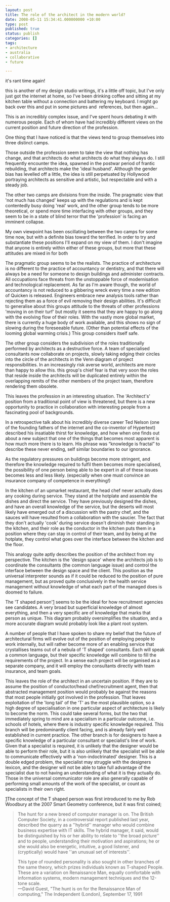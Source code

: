```yaml
---
layout: post
title: The role of the architect in the modern world?
date: 2008-05-11 15:34:41.000000000 +10:00
type: post
published: true
status: publish
categories: []
tags:
- architecture
- australia
- collaborative
- future

---
```

<p>it's rant time again!</p>
<p>this is another of my design studio writings, it's a little off topic, but I've only just got the internet at home, so I've been drinking coffee and sitting at my kitchen table without a connection and battering my keyboard. I might go back over this and put in some pictures and  references, but then again... </p>
<p>This is an incredibly complex issue, and I've spent hours debating it with numerous people. Each of whom have had incredibly different views on the current position and future direction of the profession.</p>
<p>One thing that I have noticed is that the views tend to group themselves into three distinct camps.</p>
<p>Those outside the profession seem to take the view that nothing has change, and that architects do what architects do what they always do. I still frequently encounter the idea, spawned in the postwar  period of frantic rebuilding, that architects make the 'ideal husband'. Although the gender bias has levelled off a little, the idea is still perpetuated by Hollywood portraying architects as sensitive and artistic, but respectable and with a steady job.</p>
<p>The other two camps are divisions from the inside. The pragmatic view that 'not much has changed' keeps up with the regulations and is kept contentedly busy doing 'real' work, and the other group tends to be more theoretical, or spend more time interfacing with other groups, and they seem to be in a state of blind terror that the 'profession' is facing an imminent collapse.</p>
<p>My own viewpoint has been oscillating between the two camps for some time now, but with a definite bias toward the terrified. In order to try and substantiate these positions I'll expand on my view of them. I don't imagine that anyone is entirely within either of these groups, but more that these attitudes are mixed in for both</p>
<p>The pragmatic group seems to be the realists. The practice of architecture is no different to the practice of accountancy or dentistry, and that there will always be a need for someone to design buildings and administer contracts. All occupations face threats from the unstoppable force of modernisation and technological replacement. As far as I'm aware though, the world of accountancy is not reduced to a gibbering wreck every time a new edition of Quicken is released. Engineers embrace new analysis tools rather than rejecting them as a force of evil removing their design abilities. It's difficult to generalise about this groups attitude to the threats of other professions 'moving in on their turf' but mostly it seems that they are happy to go along with the evolving flow of their roles. With the vastly more global market, there is currently a huge body of work available, and this shows no sign of slowing during the foreseeable future. (Other than potential effects of the looming global warming crisis.) This group considers itself safe.</p>
<p>The other group considers the subdivision of the roles traditionally performed by architects as a destructive force. A team of specialised consultants now collaborate on projects, slowly taking edging their circles into the circle of the architects in the Venn diagram of project responsibilities. In an increasingly risk averse world, architects are more than happy to allow this. this group's chief fear is that very soon the roles that reside inside the architects will be duplicated entirely within the overlapping remits of the other members of the project team, therefore rendering them obsolete.</p>
<p>This leaves the profession in an interesting situation. The 'Architect's' position from a traditional point of view is threatened, but there is a new opportunity to practice in collaboration with interesting people from a fascinating pool of backgrounds.</p>
<p>In a retrospective talk about his incredibly diverse career Ted Nelson (one of the founding fathers of the internet and the co-inventor of Hypertext) described his insatiable thirst for knowledge, and how when one finds out about a new subject that one of the things that becomes most apparent is how much more there is to learn. His phrase was “knowledge is fractal” to describe these never ending, self similar boundaries to our ignorance.</p>
<p>As the regulatory pressures on buildings become more stringent, and therefore the knowledge required to fulfil them becomes more specialised, the possibility of one person being able to be expert in all of these issues becomes less and less likely. (especially when one must convince an insurance company of competence in everything!)</p>
<p>In the kitchen of an upmarket restaurant, the head chef never actually does any cooking during service. They stand at the hotplate and assemble the dishes and direct the service. They have previously designed the dishes, and have an overall knowledge of the service, but the deserts will most likely have emerged out of a discussion with the pastry chef, and the sauces will have resulted from a collaboration with the saucier. The fact that they don't actually 'cook' during service doesn't diminish their standing in the kitchen, and their role as the conductor in the kitchen puts them in a position where they can stay in control of their team, and by being at the hotplate, they control what goes over the interface between the kitchen and the floor.</p>
<p>This analogy quite aptly describes the position of the architect from my perspective. The kitchen is the 'design space' where the architects job is to coordinate the consultants (the common language issue) and control the interface between the design space and the client. This position as the universal interpreter sounds as if it could be reduced to the position of pure management, but as proved quite conclusively in the health service management without knowledge of what each part of the managed does is doomed to failure.</p>
<p>The 'T shaped person'<a href="http://wiki.sial.rmit.edu.au/student/DigitalAntipodes/BdRoleOfTheArchitect/#sdfootnote1sym" class="sdfootnoteanc">1</a> seems to be the ideal for how recruitment agencies see candidates. A very broad but superficial knowledge of almost everything, and then a very specific are of knowledge that marks that person as unique. This diagram probably oversimplifies the situation, and a more accurate diagram would probably look like a plant root system.</p>
<p>A number of people that I have spoken to share my belief that the future of architectural firms will evolve out of the position of employing people to work internally, but will rather become more of an enabling service that crystallises teams out of a nebula of 'T shaped' consultants. Each will speak a common language, but their specific knowledge will combine to fill the requirements of the project. In a sense each project will be organised as a separate company, and it will employ the consultants directly with team insurance, and team goals.</p>
<p>This leaves the role of the architect in an uncertain position. If they are to assume the position of conductor/head chef/recruitment agent, then that abstracted management position would probably be against the reasons that most people initially got involved in the profession. That leaves exploitation of the 'long tail' of the 'T' as the most plausible option, so a high degree of specialisation in one particular aspect of architecture is likely to become the norm. This could take several forms, but the two that immediately spring to mind are a specialism in a particular outcome, i.e. schools of hotels, where there is industry specific knowledge required. This branch will be predominantly client facing, and is already fairly well established in current practice. The other branch is for designers to have a specific knowledge of a particular consultant or specialist's line of work. Given that a specialist is required, it is unlikely that the designer would be able to perform their role, but it is also unlikely that the specialist will be able to communicate effectively with a 'non-indoctrinated' designer. This is a double edged problem, the specialist may struggle with the designers lexicon, and the designer will not be able to take full advantage of the specialist due to not having an understanding of what it is they actually do. Those in the universal communicator role are also generally capable of performing small amounts of the work of the specialist, or count as specialists in their own right.</p>
<p><a href="http://wiki.sial.rmit.edu.au/student/DigitalAntipodes/BdRoleOfTheArchitect/#sdfootnote1anc" class="sdfootnotesym">1</a>The 	concept of the T shaped person was first introduced to me by Rob 	Woodbury at the 2007 Smart Geometry conference, but it was first coined;</p>
<blockquote><p> The hunt for a new breed of computer manager is on. The British Computer Society, in a controversial report published last year, described the quarry as a ''hybrid'' manager who would combine business expertise with IT skills. The hybrid manager, it said, would be distinguished by his or her ability to relate to ''the broad picture'' and to people, understanding their motivation and aspirations; he or she would also be energetic, intuitive, a good listener, and (cryptically) would have ''an unusual set of interests''.</p>
<p>This type of rounded personality is also sought in other branches of the same theory, which prizes individuals known as T-shaped People. These are a variation on Renaissance Man, equally comfortable with information systems, modern management techniques and the 12-tone scale.<br />
—David Guest, "The hunt is on for the Renaissance Man of computing," The Independent (London), September 17, 1991</p>
</blockquote>
<p><a title="root" class="sia-title" name="root"></a></p>

